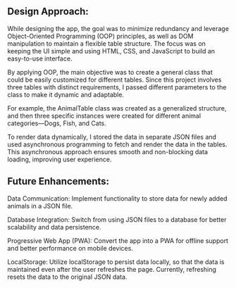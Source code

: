 ## Design Approach:
While designing the app, the goal was to minimize redundancy and leverage Object-Oriented Programming (OOP) principles, as well as DOM manipulation to maintain a flexible table structure. The focus was on keeping the UI simple and using HTML, CSS, and JavaScript to build an easy-to-use interface.

By applying OOP, the main objective was to create a general class that could be easily customized for different tables. Since this project involves three tables with distinct requirements, I passed different parameters to the class to make it dynamic and adaptable.

For example, the AnimalTable class was created as a generalized structure, and then three specific instances were created for different animal categories—Dogs, Fish, and Cats.

To render data dynamically, I stored the data in separate JSON files and used asynchronous programming to fetch and render the data in the tables. This asynchronous approach ensures smooth and non-blocking data loading, improving user experience.

## Future Enhancements:
 Data Communication: Implement functionality to store data for newly added animals in a JSON file.
 
 Database Integration: Switch from using JSON files to a database for better scalability and data persistence.
 
 Progressive Web App (PWA): Convert the app into a PWA for offline support and better performance on mobile devices.
 
 LocalStorage: Utilize localStorage to persist data locally, so that the data is maintained even after the user refreshes the page. Currently, refreshing resets the data to the original JSON data.
